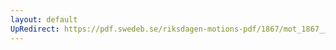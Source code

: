 ```yaml
---
layout: default
UpRedirect: https://pdf.swedeb.se/riksdagen-motions-pdf/1867/mot_1867__ak__00111/mot_1867__ak__00111_003.pdf
---
```

